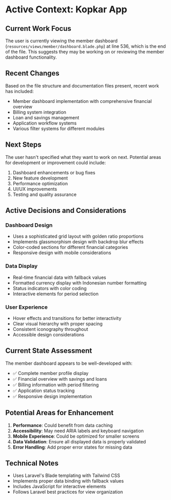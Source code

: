 # Active Context: Kopkar App

## Current Work Focus

The user is currently viewing the member dashboard (`resources/views/member/dashboard.blade.php`) at line 536, which is the end of the file. This suggests they may be working on or reviewing the member dashboard functionality.

## Recent Changes

Based on the file structure and documentation files present, recent work has included:

-   Member dashboard implementation with comprehensive financial overview
-   Billing system integration
-   Loan and savings management
-   Application workflow systems
-   Various filter systems for different modules

## Next Steps

The user hasn't specified what they want to work on next. Potential areas for development or improvement could include:

1. Dashboard enhancements or bug fixes
2. New feature development
3. Performance optimization
4. UI/UX improvements
5. Testing and quality assurance

## Active Decisions and Considerations

### Dashboard Design

-   Uses a sophisticated grid layout with golden ratio proportions
-   Implements glassmorphism design with backdrop blur effects
-   Color-coded sections for different financial categories
-   Responsive design with mobile considerations

### Data Display

-   Real-time financial data with fallback values
-   Formatted currency display with Indonesian number formatting
-   Status indicators with color coding
-   Interactive elements for period selection

### User Experience

-   Hover effects and transitions for better interactivity
-   Clear visual hierarchy with proper spacing
-   Consistent iconography throughout
-   Accessible design considerations

## Current State Assessment

The member dashboard appears to be well-developed with:

-   ✅ Complete member profile display
-   ✅ Financial overview with savings and loans
-   ✅ Billing information with period filtering
-   ✅ Application status tracking
-   ✅ Responsive design implementation

## Potential Areas for Enhancement

1. **Performance**: Could benefit from data caching
2. **Accessibility**: May need ARIA labels and keyboard navigation
3. **Mobile Experience**: Could be optimized for smaller screens
4. **Data Validation**: Ensure all displayed data is properly validated
5. **Error Handling**: Add proper error states for missing data

## Technical Notes

-   Uses Laravel's Blade templating with Tailwind CSS
-   Implements proper data binding with fallback values
-   Includes JavaScript for interactive elements
-   Follows Laravel best practices for view organization
